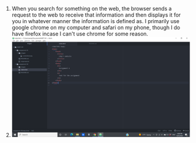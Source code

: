 1. When you search for something on the web, the browser sends a request to the web to receive that information and then displays it for you in whatever manner the information is defined as. I primarily use google chrome on my computer and safari on my phone, though I do have firefox incase I can't use chrome for some reason.
2. ![Screenshot](./images/assignment_04_screenshot.png)
